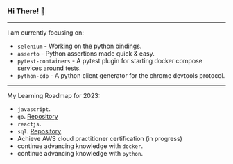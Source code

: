 ### Hi There! 👋

-----

I am currently focusing on:

 - `selenium` - Working on the python bindings.
 - `asserto` - Python assertions made quick & easy.
 - `pytest-containers` - A pytest plugin for starting docker compose services around tests.
 - `python-cdp` - A python client generator for the chrome devtools protocol.

-----

My Learning Roadmap for 2023:

 - `javascript`.
 - `go`. [Repository](https://github.com/symonk/learning-golang)
 - `reactjs`.
 - `sql`. [Repository](https://github.com/symonk/learning-sql)
 - Achieve AWS cloud practitioner certification (in progress)
 - continue advancing knowledge with `docker`.
 - continue advancing knowledge with `python`.
